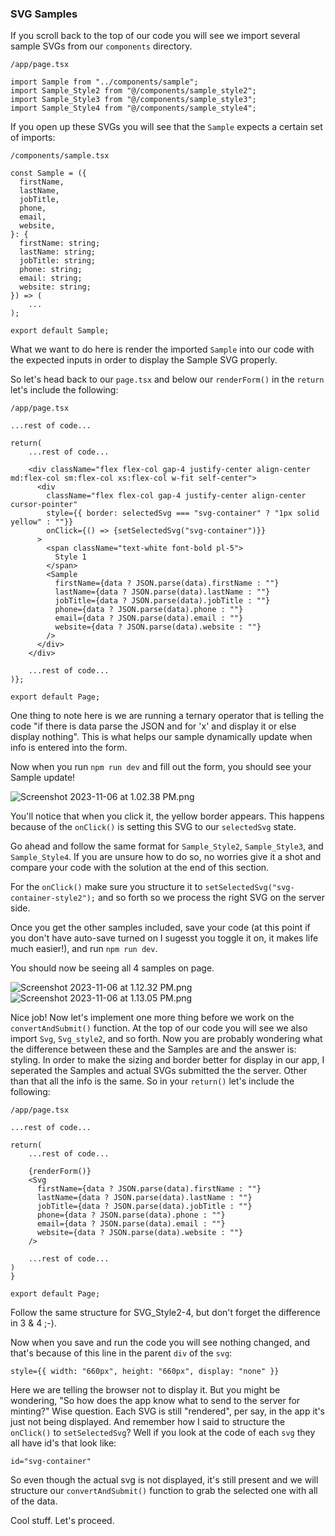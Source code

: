 ### SVG Samples

If you scroll back to the top of our code you will see we import several sample SVGs from our `components` directory.

```
/app/page.tsx

import Sample from "../components/sample";
import Sample_Style2 from "@/components/sample_style2";
import Sample_Style3 from "@/components/sample_style3";
import Sample_Style4 from "@/components/sample_style4";
```

If you open up these SVGs you will see that the `Sample` expects a certain set of imports:

```
/components/sample.tsx

const Sample = ({
  firstName,
  lastName,
  jobTitle,
  phone,
  email,
  website,
}: {
  firstName: string;
  lastName: string;
  jobTitle: string;
  phone: string;
  email: string;
  website: string;
}) => (
    ...
);

export default Sample;

```

What we want to do here is render the imported `Sample` into our code with the expected inputs in order to display the Sample SVG properly.

So let's head back to our `page.tsx` and below our `renderForm()` in the `return` let's include the following:

```
/app/page.tsx

...rest of code...

return(
    ...rest of code...
    
    <div className="flex flex-col gap-4 justify-center align-center md:flex-col sm:flex-col xs:flex-col w-fit self-center">
      <div
        className="flex flex-col gap-4 justify-center align-center cursor-pointer"
        style={{ border: selectedSvg === "svg-container" ? "1px solid yellow" : ""}}
        onClick={() => {setSelectedSvg("svg-container")}}
      >
        <span className="text-white font-bold pl-5">
          Style 1
        </span>
        <Sample
          firstName={data ? JSON.parse(data).firstName : ""}
          lastName={data ? JSON.parse(data).lastName : ""}
          jobTitle={data ? JSON.parse(data).jobTitle : ""}
          phone={data ? JSON.parse(data).phone : ""}
          email={data ? JSON.parse(data).email : ""}
          website={data ? JSON.parse(data).website : ""}
        />
      </div>
    </div>
    
    ...rest of code...
)};

export default Page;

```

One thing to note here is we are running a ternary operator that is telling the code "if there is data parse the JSON and for 'x' and display it or else display nothing". This is what helps our sample dynamically update when info is entered into the form.

Now when you run `npm run dev` and fill out the form, you should see your Sample update!

![Screenshot 2023-11-06 at 1.02.38 PM.png](https://hackmd.io/_uploads/ry61LUUXp.png)

You'll notice that when you click it, the yellow border appears. This happens because of the `onClick()` is setting this SVG to our `selectedSvg` state.

Go ahead and follow the same format for `Sample_Style2`, `Sample_Style3`, and `Sample_Style4`. If you are unsure how to do so, no worries give it a shot and compare your code with the solution at the end of this section.

For the `onClick()` make sure you structure it to `setSelectedSvg("svg-container-style2");` and so forth so we process the right SVG on the server side.

Once you get the other samples included, save your code (at this point if you don't have auto-save turned on I sugesst you toggle it on, it makes life much easier!), and run `npm run dev`.

You should now be seeing all 4 samples on page.

![Screenshot 2023-11-06 at 1.12.32 PM.png](https://hackmd.io/_uploads/B1lrOIUQ6.png)
![Screenshot 2023-11-06 at 1.13.05 PM.png](https://hackmd.io/_uploads/BJpIdI8X6.png)

Nice job! Now let's implement one more thing before we work on the `convertAndSubmit()` function. At the top of our code you will see we also import `Svg`, `Svg_style2`, and so forth. Now you are probably wondering what the difference between these and the Samples are and the answer is: styling. In order to make the sizing and border better for display in our app, I seperated the Samples and actual SVGs submitted the the server. Other than that all the info is the same. So in your `return()` let's include the following:

```
/app/page.tsx

...rest of code...

return(
    ...rest of code...
    
    {renderForm()}
    <Svg
      firstName={data ? JSON.parse(data).firstName : ""}
      lastName={data ? JSON.parse(data).lastName : ""}
      jobTitle={data ? JSON.parse(data).jobTitle : ""}
      phone={data ? JSON.parse(data).phone : ""}
      email={data ? JSON.parse(data).email : ""}
      website={data ? JSON.parse(data).website : ""}
    />
     
    ...rest of code...
)
}

export default Page;
```
Follow the same structure for SVG_Style2-4, but don't forget the difference in 3 & 4 ;-).

Now when you save and run the code you will see nothing changed, and that's because of this line in the parent `div` of the `svg`:

```
style={{ width: "660px", height: "660px", display: "none" }}
```

Here we are telling the browser not to display it. But you might be wondering, "So how does the app know what to send to the server for minting?" Wise question. Each SVG is still "rendered", per say, in the app it's just not being displayed. And remember how I said to structure the `onClick()` to `setSelectedSvg`? Well if you look at the code of each `svg` they all have id's that look like:

```
id="svg-container"
```

So even though the actual svg is not displayed, it's still present and we will structure our `convertAndSubmit()` function to grab the selected one with all of the data.

Cool stuff. Let's proceed.